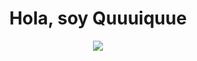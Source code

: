 <div align="center">
<h1 align="center"> Hola, soy Quuuiquue</h1>

<img src="[https://imgur.com/a/Ytw85sZ.](https://imgur.com/MMz5iHk)">
